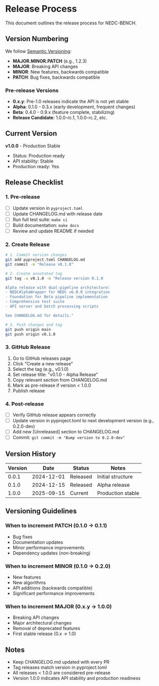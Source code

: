 # Release Process

This document outlines the release process for NEDC-BENCH.

## Version Numbering

We follow [Semantic Versioning](https://semver.org/):

- **MAJOR.MINOR.PATCH** (e.g., 1.2.3)
- **MAJOR**: Breaking API changes
- **MINOR**: New features, backwards compatible
- **PATCH**: Bug fixes, backwards compatible

### Pre-release Versions

- **0.x.y**: Pre-1.0 releases indicate the API is not yet stable
- **Alpha**: 0.1.0 - 0.3.x (early development, frequent changes)
- **Beta**: 0.4.0 - 0.9.x (feature complete, stabilizing)
- **Release Candidate**: 1.0.0-rc.1, 1.0.0-rc.2, etc.

## Current Version

**v1.0.0** - Production Stable

- Status: Production ready
- API stability: Stable
- Production ready: Yes

## Release Checklist

### 1. Pre-release

- [ ] Update version in `pyproject.toml`
- [ ] Update CHANGELOG.md with release date
- [ ] Run full test suite: `make ci`
- [ ] Build documentation: `make docs`
- [ ] Review and update README if needed

### 2. Create Release

```bash
# 1. Commit version changes
git add pyproject.toml CHANGELOG.md
git commit -m "Release v0.1.0"

# 2. Create annotated tag
git tag -a v0.1.0 -m "Release version 0.1.0

Alpha release with dual-pipeline architecture:
- NEDCAlphaWrapper for NEDC v6.0.0 integration
- Foundation for Beta pipeline implementation
- Comprehensive test suite
- API server and batch processing scripts

See CHANGELOG.md for details."

# 3. Push changes and tag
git push origin main
git push origin v0.1.0
```

### 3. GitHub Release

1. Go to GitHub releases page
1. Click "Create a new release"
1. Select the tag (e.g., v0.1.0)
1. Set release title: "v0.1.0 - Alpha Release"
1. Copy relevant section from CHANGELOG.md
1. Mark as pre-release if version \< 1.0.0
1. Publish release

### 4. Post-release

- [ ] Verify GitHub release appears correctly
- [ ] Update version in pyproject.toml to next development version (e.g., 0.2.0-dev)
- [ ] Add new \[Unreleased\] section to CHANGELOG.md
- [ ] Commit: `git commit -m "Bump version to 0.2.0-dev"`

## Version History

| Version | Date       | Status   | Notes             |
| ------- | ---------- | -------- | ----------------- |
| 0.0.1   | 2024-12-01 | Released | Initial structure |
| 0.1.0   | 2024-12-15 | Released | Alpha release     |
| 1.0.0   | 2025-09-15 | Current  | Production stable |

## Versioning Guidelines

### When to increment PATCH (0.1.0 → 0.1.1)

- Bug fixes
- Documentation updates
- Minor performance improvements
- Dependency updates (non-breaking)

### When to increment MINOR (0.1.0 → 0.2.0)

- New features
- New algorithms
- API additions (backwards compatible)
- Significant performance improvements

### When to increment MAJOR (0.x.y → 1.0.0)

- Breaking API changes
- Major architectural changes
- Removal of deprecated features
- First stable release (0.x → 1.0)

## Notes

- Keep CHANGELOG.md updated with every PR
- Tag releases match version in pyproject.toml
- All releases \< 1.0.0 are considered pre-release
- Version 1.0.0 indicates API stability and production readiness
